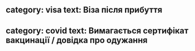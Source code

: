 category: visa
text: Віза після прибуття
---
category: covid
text: Вимагається сертифікат вакцинації / довідка про одужання
---
